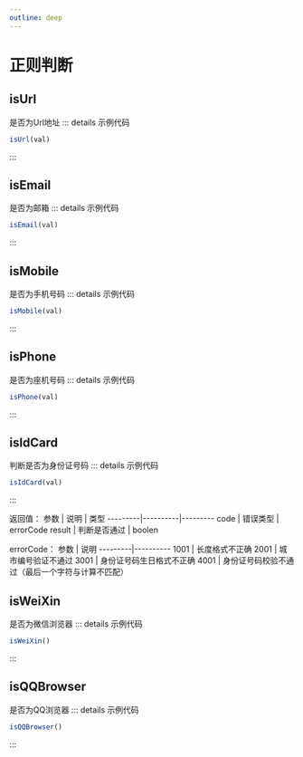 ```yaml
---
outline: deep
---
```


# 正则判断

## isUrl

是否为Url地址
::: details 示例代码

``` js
isUrl(val)
```

:::

## isEmail

是否为邮箱
::: details 示例代码

``` js
isEmail(val)
```

:::

## isMobile

是否为手机号码
::: details 示例代码

``` js
isMobile(val)
```

:::

## isPhone

是否为座机号码
::: details 示例代码

``` js
isPhone(val)
```

:::

## isIdCard

判断是否为身份证号码
::: details 示例代码

``` js
isIdCard(val)
```

:::

返回值：
参数 | 说明 | 类型
---------|----------|---------
code | 错误类型 | errorCode
result | 判断是否通过 | boolen

errorCode：
参数 | 说明
---------|----------
1001 | 长度格式不正确
2001 | 城市编号验证不通过
3001 | 身份证号码生日格式不正确
4001 | 身份证号码校验不通过（最后一个字符与计算不匹配）

## isWeiXin

是否为微信浏览器
::: details 示例代码

``` js
isWeiXin()
```

:::

## isQQBrowser

是否为QQ浏览器
::: details 示例代码

``` js
isQQBrowser()
```

:::
